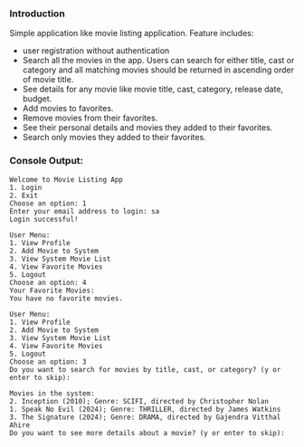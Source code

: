 ### Introduction
Simple application like movie listing application. Feature includes:
- user registration without authentication
- Search all the movies in the app. Users can search for either title, cast or category and all
matching movies should be returned in ascending order of movie title.
- See details for any movie like movie title, cast, category, release date, budget.
- Add movies to favorites.
- Remove movies from their favorites.
- See their personal details and movies they added to their favorites.
- Search only movies they added to their favorites.
### Console Output:
```
Welcome to Movie Listing App
1. Login
2. Exit
Choose an option: 1
Enter your email address to login: sa
Login successful!

User Menu:
1. View Profile
2. Add Movie to System
3. View System Movie List
4. View Favorite Movies
5. Logout
Choose an option: 4
Your Favorite Movies:
You have no favorite movies.

User Menu:
1. View Profile
2. Add Movie to System
3. View System Movie List
4. View Favorite Movies
5. Logout
Choose an option: 3
Do you want to search for movies by title, cast, or category? (y or enter to skip): 

Movies in the system:
2. Inception (2010); Genre: SCIFI, directed by Christopher Nolan
1. Speak No Evil (2024); Genre: THRILLER, directed by James Watkins
3. The Signature (2024); Genre: DRAMA, directed by Gajendra Vitthal Ahire
Do you want to see more details about a movie? (y or enter to skip): 
```
